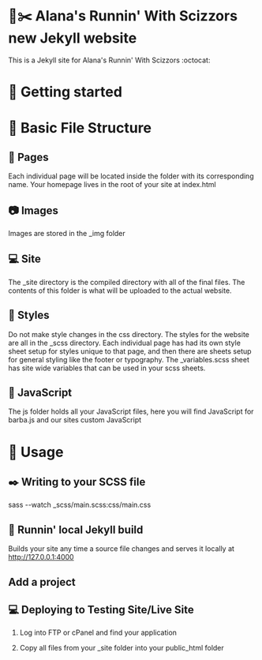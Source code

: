 # :running::scissors: Alana's Runnin' With Scizzors new Jekyll website

This is a Jekyll site for Alana's Runnin' With Scizzors :octocat:

# :metal: Getting started

# :open_file_folder: Basic File Structure

## :page_with_curl: Pages

Each individual page will be located inside the folder with its corresponding name. Your homepage lives in the root of your site at index.html

## :camera: Images

Images are stored in the \_img folder

## :computer: Site

The \_site directory is the compiled directory with all of the final files. The contents of this folder is what will be uploaded to the actual website.

## :dancer: Styles

Do not make style changes in the css directory. The styles for the website are all in the \_scss directory. Each individual page has had its own style sheet setup for styles unique to that page, and then there are sheets setup for general styling like the footer or typography. The \_variables.scss sheet has site wide variables that can be used in your scss sheets.

## :milky_way: JavaScript

The js folder holds all your JavaScript files, here you will find JavaScript for barba.js and our sites custom JavaScript

# :eyes: Usage

## :black_nib: Writing to your SCSS file

sass --watch \_scss/main.scss:css/main.css

## :runner: Runnin' local Jekyll build

Builds your site any time a source file changes and serves it locally at http://127.0.0.1:4000

## Add a project

## :computer: Deploying to Testing Site/Live Site

1. Log into FTP or cPanel and find your application

2. Copy all files from your \_site folder into your public_html folder
